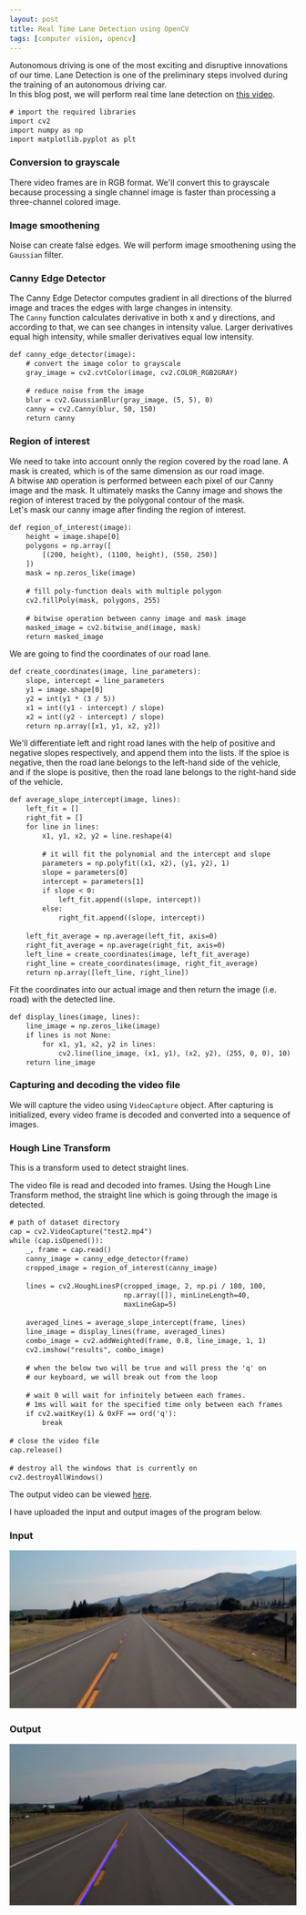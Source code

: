 ```yaml
---
layout: post
title: Real Time Lane Detection using OpenCV
tags: [computer vision, opencv]
---
```


Autonomous driving is one of the most exciting and disruptive innovations of our time. Lane Detection is one of the preliminary steps involved during the training of an autonomous driving car.  
In this blog post, we will perform real time lane detection on [this video](https://drive.google.com/file/d/1V7OrAwjxtHR8LkfxXDVRu5lx2e5fxljo/view?usp=sharing).


```
# import the required libraries
import cv2
import numpy as np
import matplotlib.pyplot as plt
```

### Conversion to grayscale
There video frames are in RGB format. We'll convert this to grayscale because processing a single channel image is faster than processing a three-channel colored image.

### Image smoothening
Noise can create false edges. We will perform image smoothening using the `Gaussian` filter.

### Canny Edge Detector
The Canny Edge Detector computes gradient in all directions of the blurred image and traces the edges with large changes in intensity.  
The `Canny` function calculates derivative in both x and y directions, and according to that, we can see changes in intensity value. Larger derivatives equal high intensity, while smaller derivatives equal low intensity.


```
def canny_edge_detector(image):
    # convert the image color to grayscale
    gray_image = cv2.cvtColor(image, cv2.COLOR_RGB2GRAY)

    # reduce noise from the image
    blur = cv2.GaussianBlur(gray_image, (5, 5), 0)
    canny = cv2.Canny(blur, 50, 150)
    return canny
```

### Region of interest
We need to take into account onnly the region covered by the road lane. A mask is created, which is of the same dimension as our road image.  
A bitwise `AND` operation is performed between each pixel of our Canny image and the mask. It ultimately masks the Canny image and shows the region of interest traced by the polygonal contour of the mask.  
Let's mask our canny image after finding the region of interest.


```
def region_of_interest(image):
    height = image.shape[0]
    polygons = np.array([
        [(200, height), (1100, height), (550, 250)]
    ])
    mask = np.zeros_like(image)

    # fill poly-function deals with multiple polygon
    cv2.fillPoly(mask, polygons, 255)

    # bitwise operation between canny image and mask image
    masked_image = cv2.bitwise_and(image, mask)
    return masked_image
```

We are going to find the coordinates of our road lane.


```
def create_coordinates(image, line_parameters):
    slope, intercept = line_parameters
    y1 = image.shape[0]
    y2 = int(y1 * (3 / 5))
    x1 = int((y1 - intercept) / slope)
    x2 = int((y2 - intercept) / slope)
    return np.array([x1, y1, x2, y2])
```

We'll differentiate left and right road lanes with the help of positive and negative slopes respectively, and append them into the lists. If the sploe is negative, then the road lane belongs to the left-hand side of the vehicle, and if the slope is positive, then the road lane belongs to the right-hand side of the vehicle.


```
def average_slope_intercept(image, lines):
    left_fit = []
    right_fit = []
    for line in lines:
        x1, y1, x2, y2 = line.reshape(4)

        # it will fit the polynomial and the intercept and slope
        parameters = np.polyfit((x1, x2), (y1, y2), 1)
        slope = parameters[0]
        intercept = parameters[1]
        if slope < 0:
            left_fit.append((slope, intercept))
        else:
            right_fit.append((slope, intercept))

    left_fit_average = np.average(left_fit, axis=0)
    right_fit_average = np.average(right_fit, axis=0)
    left_line = create_coordinates(image, left_fit_average)
    right_line = create_coordinates(image, right_fit_average)
    return np.array([left_line, right_line])
```

Fit the coordinates into our actual image and then return the image (i.e. road) with the detected line.


```
def display_lines(image, lines):
    line_image = np.zeros_like(image)
    if lines is not None:
        for x1, y1, x2, y2 in lines:
            cv2.line(line_image, (x1, y1), (x2, y2), (255, 0, 0), 10)
    return line_image
```

### Capturing and decoding the video file
We will capture the video using `VideoCapture` object. After capturing is initialized, every video frame is decoded and converted into a sequence of images.

### Hough Line Transform
This is a transform used to detect straight lines.

The video file is read and decoded into frames. Using the Hough Line Transform method, the straight line which is going through the image is detected.


```
# path of dataset directory
cap = cv2.VideoCapture("test2.mp4")
while (cap.isOpened()):
    _, frame = cap.read()
    canny_image = canny_edge_detector(frame)
    cropped_image = region_of_interest(canny_image)

    lines = cv2.HoughLinesP(cropped_image, 2, np.pi / 180, 100,
                            np.array([]), minLineLength=40,
                            maxLineGap=5)

    averaged_lines = average_slope_intercept(frame, lines)
    line_image = display_lines(frame, averaged_lines)
    combo_image = cv2.addWeighted(frame, 0.8, line_image, 1, 1)
    cv2.imshow("results", combo_image)

    # when the below two will be true and will press the 'q' on 
    # our keyboard, we will break out from the loop

    # wait 0 will wait for infinitely between each frames.
    # 1ms will wait for the specified time only between each frames
    if cv2.waitKey(1) & 0xFF == ord('q'):
        break

# close the video file
cap.release()

# destroy all the windows that is currently on
cv2.destroyAllWindows()
```

The output video can be viewed [here](https://drive.google.com/file/d/1vp4Jz6hqbolkaaIll-glAzgwrAzebNjn/view?usp=sharing).  

I have uploaded the input and output images of the program below.

### Input
<img src="/assets/img/computer_vision/lane_detection/road1.JPG">

### Output
<img src="/assets/img/computer_vision/lane_detection/road2.JPG">
